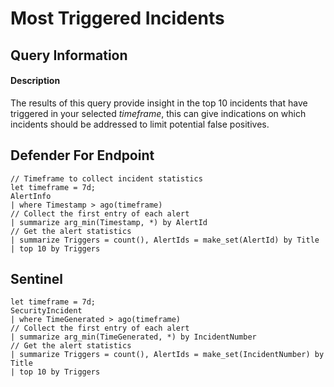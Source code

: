 # Most Triggered Incidents

## Query Information

#### Description
The results of this query provide insight in the top 10 incidents that have triggered in your selected *timeframe*, this can give indications on which incidents should be addressed to limit potential false positives.

## Defender For Endpoint
```KQL
// Timeframe to collect incident statistics
let timeframe = 7d;
AlertInfo
| where Timestamp > ago(timeframe)
// Collect the first entry of each alert
| summarize arg_min(Timestamp, *) by AlertId
// Get the alert statistics
| summarize Triggers = count(), AlertIds = make_set(AlertId) by Title
| top 10 by Triggers

```
## Sentinel
```KQL
let timeframe = 7d;
SecurityIncident
| where TimeGenerated > ago(timeframe)
// Collect the first entry of each alert
| summarize arg_min(TimeGenerated, *) by IncidentNumber
// Get the alert statistics
| summarize Triggers = count(), AlertIds = make_set(IncidentNumber) by Title
| top 10 by Triggers
```